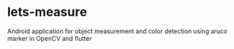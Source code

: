 # lets-measure
Android application for object measurement and color detection using aruco marker in OpenCV and flutter

